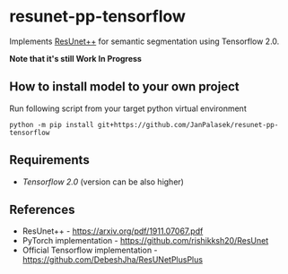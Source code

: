 # resunet-pp-tensorflow

Implements [ResUnet++](https://arxiv.org/pdf/1911.07067.pdf) for semantic segmentation using Tensorflow 2.0.

**Note that it's still Work In Progress**

## How to install model to your own project
Run following script from your target python virtual environment

```shell
python -m pip install git+https://github.com/JanPalasek/resunet-pp-tensorflow
```

## Requirements
- *Tensorflow 2.0* (version can be also higher)

## References
- ResUnet++ - https://arxiv.org/pdf/1911.07067.pdf
- PyTorch implementation - https://github.com/rishikksh20/ResUnet
- Official Tensorflow implementation - https://github.com/DebeshJha/ResUNetPlusPlus
